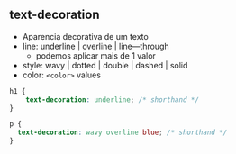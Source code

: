 ## text-decoration


* Aparencia decorativa de um texto
* line: underline | overline | line—through
    * podemos aplicar mais de 1 valor
* style: wavy | dotted | double | dashed | solid
* color: `<color>` values

```css
h1 {
	text-decoration: underline; /* shorthand */
}

p {
  text-decoration: wavy overline blue; /* shorthand */
}
```